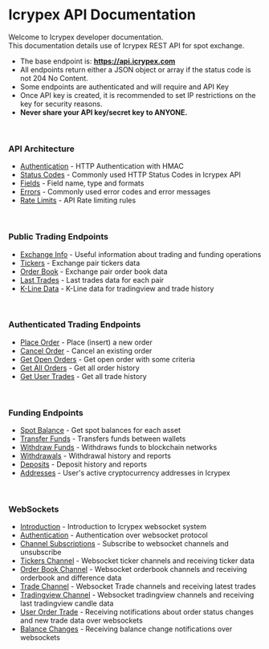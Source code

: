 # Icrypex API Documentation

Welcome to Icrypex developer documentation.<br />
This documentation details use of Icrypex REST API for spot exchange.

- The base endpoint is: **https://api.icrypex.com**
- All endpoints return either a JSON object or array if the status code is not 204 No Content.
- Some endpoints are authenticated and will require and API Key
- Once API key is created, it is recommended to set IP restrictions on the key for security reasons.
- **Never share your API key/secret key to ANYONE.**

<br />

### API Architecture

- [Authentication](architecture.md#authentication) - HTTP Authentication with HMAC
- [Status Codes](architecture.md#status-codes) - Commonly used HTTP Status Codes in Icrypex API
- [Fields](architecture.md#fields) - Field name, type and formats
- [Errors](architecture.md#errors) - Commonly used error codes and error messages
- [Rate Limits](architecture.md#rate-limits) - API Rate limiting rules

<br />

### Public Trading Endpoints

- [Exchange Info](trading-public.md#exchange-info) - Useful information about trading and funding operations
- [Tickers](trading-public.md#tickers) - Exchange pair tickers data
- [Order Book](trading-public.md#order-book) - Exchange pair order book data
- [Last Trades](trading-public.md#last-trades) - Last trades data for each pair
- [K-Line Data](trading-public.md#k-line-data) - K-Line data for tradingview and trade history

<br />

### Authenticated Trading Endpoints

- [Place Order](trading-authenticated.md#place-order) - Place (insert) a new order
- [Cancel Order](trading-authenticated.md#cancel-order) - Cancel an existing order
- [Get Open Orders](trading-authenticated.md#get-open-orders) - Get open order with some criteria
- [Get All Orders](trading-authenticated.md#get-all-orders) - Get all order history
- [Get User Trades](trading-authenticated.md#get-user-trades) - Get all trade history

<br />

### Funding Endpoints

- [Spot Balance](funding.md#place-order) - Get spot balances for each asset
- [Transfer Funds](funding.md#transfer-funds) - Transfers funds between wallets
- [Withdraw Funds](funding.md#withdraw-funds) - Withdraws funds to blockchain networks
- [Withdrawals](funding.md#withdrawals) - Withdrawal history and reports
- [Deposits](funding.md#deposits) - Deposit history and reports
- [Addresses](funding.md#addresses) - User's active cryptocurrency addresses in Icrypex

<br />

### WebSockets

- [Introduction](websockets.md#introduction) - Introduction to Icrypex websocket system
- [Authentication](websockets.md#authentication) - Authentication over websocket protocol
- [Channel Subscriptions](websockets.md#channel-subscriptions) - Subscribe to websocket channels and unsubscribe
- [Tickers Channel](websockets.md#tickers-channel) - Websocket ticker channels and receiving ticker data
- [Order Book Channel](websockets.md#order-book-channel) - Websocket orderbook channels and receiving orderbook and difference data
- [Trade Channel](websockets.md#trade-channel) - Websocket Trade channels and receiving latest trades
- [Tradingview Channel](websockets.md#tradingview-channel) - Websocket tradingview channels and receiving last tradingview candle data
- [User Order Trade](websockets.md#user-order-trade) - Receiving notifications about order status changes and new trade data over websockets
- [Balance Changes](websockets.md#balance-changes) - Receiving balance change notifications over websockets
